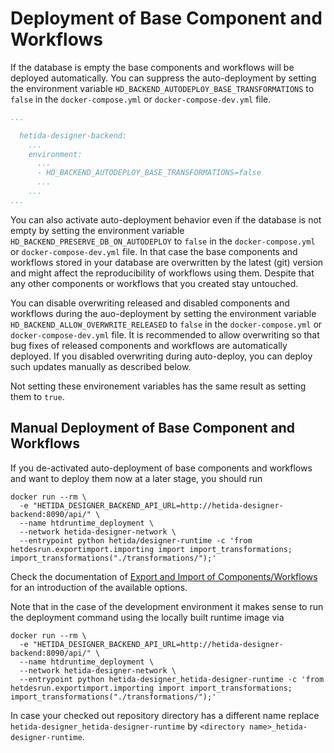 # Deployment of Base Component and Workflows

If the database is empty the base components and workflows will be deployed automatically.
You can suppress the auto-deployment by setting the environment variable `HD_BACKEND_AUTODEPLOY_BASE_TRANSFORMATIONS` to `false` in the `docker-compose.yml` or `docker-compose-dev.yml` file.


```yaml
...

  hetida-designer-backend:
    ...
    environment:
      ...
      - HD_BACKEND_AUTODEPLOY_BASE_TRANSFORMATIONS=false
      ...
    ...
...
```

You can also activate auto-deployment behavior even if the database is not empty by setting the environment variable `HD_BACKEND_PRESERVE_DB_ON_AUTODEPLOY` to `false` in the `docker-compose.yml` or `docker-compose-dev.yml` file.
In that case the base components and workflows stored in your database are overwritten by the latest (git) version and might affect the reproducibility of workflows using them. Despite that any other components or workflows that you created stay untouched.

You can disable overwriting released and disabled components and workflows during the auo-deployment by setting the environment variable `HD_BACKEND_ALLOW_OVERWRITE_RELEASED` to `false` in the `docker-compose.yml` or `docker-compose-dev.yml` file.
It is recommended to allow overwriting so that bug fixes of released components and workflows are automatically deployed. If you disabled overwriting during auto-deploy, you can deploy such updates manually as described below.

Not setting these environement variables has the same result as setting them to `true`.

## Manual Deployment of Base Component and Workflows
If you de-activated auto-deployment of base components and workflows and want to deploy them now at a later stage, you should run

```shell
docker run --rm \
  -e "HETIDA_DESIGNER_BACKEND_API_URL=http://hetida-designer-backend:8090/api/" \
  --name htdruntime_deployment \
  --network hetida-designer-network \
  --entrypoint python hetida/designer-runtime -c 'from hetdesrun.exportimport.importing import import_transformations; import_transformations("./transformations/");'
```
Check the documentation of [Export and Import of Components/Workflows](./import_export.md) for an introduction of the available options.

Note that in the case of the development environment it makes sense to run the deployment command using the locally
built runtime image via

```shell
docker run --rm \
  -e "HETIDA_DESIGNER_BACKEND_API_URL=http://hetida-designer-backend:8090/api/" \
  --name htdruntime_deployment \
  --network hetida-designer-network \
  --entrypoint python hetida-designer_hetida-designer-runtime -c 'from hetdesrun.exportimport.importing import import_transformations; import_transformations("./transformations/");'
```

In case your checked out repository directory has a different name replace `hetida-designer_hetida-designer-runtime` by `<directory name>_hetida-designer-runtime`.
